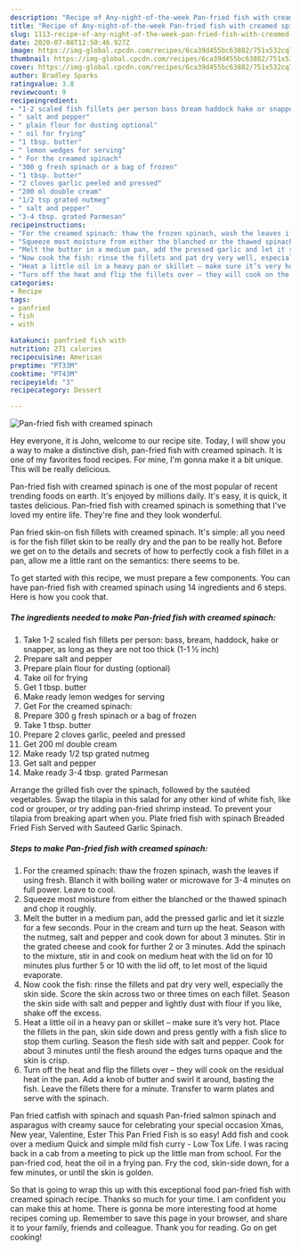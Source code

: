 ```yaml
---
description: "Recipe of Any-night-of-the-week Pan-fried fish with creamed spinach"
title: "Recipe of Any-night-of-the-week Pan-fried fish with creamed spinach"
slug: 1113-recipe-of-any-night-of-the-week-pan-fried-fish-with-creamed-spinach
date: 2020-07-08T12:50:46.927Z
image: https://img-global.cpcdn.com/recipes/6ca39d455bc63882/751x532cq70/pan-fried-fish-with-creamed-spinach-recipe-main-photo.jpg
thumbnail: https://img-global.cpcdn.com/recipes/6ca39d455bc63882/751x532cq70/pan-fried-fish-with-creamed-spinach-recipe-main-photo.jpg
cover: https://img-global.cpcdn.com/recipes/6ca39d455bc63882/751x532cq70/pan-fried-fish-with-creamed-spinach-recipe-main-photo.jpg
author: Bradley Sparks
ratingvalue: 3.8
reviewcount: 9
recipeingredient:
- "1-2 scaled fish fillets per person bass bream haddock hake or snapper as long as they are not too thick 11  inch"
- " salt and pepper"
- " plain flour for dusting optional"
- " oil for frying"
- "1 tbsp. butter"
- " lemon wedges for serving"
- " For the creamed spinach"
- "300 g fresh spinach or a bag of frozen"
- "1 tbsp. butter"
- "2 cloves garlic peeled and pressed"
- "200 ml double cream"
- "1/2 tsp grated nutmeg"
- " salt and pepper"
- "3-4 tbsp. grated Parmesan"
recipeinstructions:
- "For the creamed spinach: thaw the frozen spinach, wash the leaves if using fresh. Blanch it with boiling water or microwave for 3-4 minutes on full power. Leave to cool."
- "Squeeze most moisture from either the blanched or the thawed spinach and chop it roughly."
- "Melt the butter in a medium pan, add the pressed garlic and let it sizzle for a few seconds. Pour in the cream and turn up the heat. Season with the nutmeg, salt and pepper and cook down for about 3 minutes. Stir in the grated cheese and cook for further 2 or 3 minutes. Add the spinach to the mixture, stir in and cook on medium heat with the lid on for 10 minutes plus further 5 or 10 with the lid off, to let most of the liquid evaporate."
- "Now cook the fish: rinse the fillets and pat dry very well, especially the skin side. Score the skin across two or three times on each fillet. Season the skin side with salt and pepper and lightly dust with flour if you like, shake off the excess."
- "Heat a little oil in a heavy pan or skillet – make sure it’s very hot. Place the fillets in the pan, skin side down and press gently with a fish slice to stop them curling. Season the flesh side with salt and pepper. Cook for about 3 minutes until the flesh around the edges turns opaque and the skin is crisp."
- "Turn off the heat and flip the fillets over – they will cook on the residual heat in the pan. Add a knob of butter and swirl it around, basting the fish. Leave the fillets there for a minute. Transfer to warm plates and serve with the spinach."
categories:
- Recipe
tags:
- panfried
- fish
- with

katakunci: panfried fish with 
nutrition: 271 calories
recipecuisine: American
preptime: "PT33M"
cooktime: "PT43M"
recipeyield: "3"
recipecategory: Dessert

---
```



![Pan-fried fish with creamed spinach](https://img-global.cpcdn.com/recipes/6ca39d455bc63882/751x532cq70/pan-fried-fish-with-creamed-spinach-recipe-main-photo.jpg)

Hey everyone, it is John, welcome to our recipe site. Today, I will show you a way to make a distinctive dish, pan-fried fish with creamed spinach. It is one of my favorites food recipes. For mine, I'm gonna make it a bit unique. This will be really delicious.

Pan-fried fish with creamed spinach is one of the most popular of recent trending foods on earth. It's enjoyed by millions daily. It's easy, it is quick, it tastes delicious. Pan-fried fish with creamed spinach is something that I've loved my entire life. They're fine and they look wonderful.

Pan fried skin-on fish fillets with creamed spinach. It&#39;s simple: all you need is for the fish fillet skin to be really dry and the pan to be really hot. Before we get on to the details and secrets of how to perfectly cook a fish fillet in a pan, allow me a little rant on the semantics: there seems to be.


To get started with this recipe, we must prepare a few components. You can have pan-fried fish with creamed spinach using 14 ingredients and 6 steps. Here is how you cook that.

<!--inarticleads1-->

##### The ingredients needed to make Pan-fried fish with creamed spinach:

1. Take 1-2 scaled fish fillets per person: bass, bream, haddock, hake or snapper, as long as they are not too thick (1-1 ½ inch)
1. Prepare  salt and pepper
1. Prepare  plain flour for dusting (optional)
1. Take  oil for frying
1. Get 1 tbsp. butter
1. Make ready  lemon wedges for serving
1. Get  For the creamed spinach:
1. Prepare 300 g fresh spinach or a bag of frozen
1. Take 1 tbsp. butter
1. Prepare 2 cloves garlic, peeled and pressed
1. Get 200 ml double cream
1. Make ready 1/2 tsp grated nutmeg
1. Get  salt and pepper
1. Make ready 3-4 tbsp. grated Parmesan


Arrange the grilled fish over the spinach, followed by the sautéed vegetables. Swap the tilapia in this salad for any other kind of white fish, like cod or grouper, or try adding pan-fried shrimp instead. To prevent your tilapia from breaking apart when you. Plate fried fish with spinach Breaded Fried Fish Served with Sauteed Garlic Spinach. 

<!--inarticleads2-->

##### Steps to make Pan-fried fish with creamed spinach:

1. For the creamed spinach: thaw the frozen spinach, wash the leaves if using fresh. Blanch it with boiling water or microwave for 3-4 minutes on full power. Leave to cool.
1. Squeeze most moisture from either the blanched or the thawed spinach and chop it roughly.
1. Melt the butter in a medium pan, add the pressed garlic and let it sizzle for a few seconds. Pour in the cream and turn up the heat. Season with the nutmeg, salt and pepper and cook down for about 3 minutes. Stir in the grated cheese and cook for further 2 or 3 minutes. Add the spinach to the mixture, stir in and cook on medium heat with the lid on for 10 minutes plus further 5 or 10 with the lid off, to let most of the liquid evaporate.
1. Now cook the fish: rinse the fillets and pat dry very well, especially the skin side. Score the skin across two or three times on each fillet. Season the skin side with salt and pepper and lightly dust with flour if you like, shake off the excess.
1. Heat a little oil in a heavy pan or skillet – make sure it’s very hot. Place the fillets in the pan, skin side down and press gently with a fish slice to stop them curling. Season the flesh side with salt and pepper. Cook for about 3 minutes until the flesh around the edges turns opaque and the skin is crisp.
1. Turn off the heat and flip the fillets over – they will cook on the residual heat in the pan. Add a knob of butter and swirl it around, basting the fish. Leave the fillets there for a minute. Transfer to warm plates and serve with the spinach.


Pan fried catfish with spinach and squash Pan-fried salmon spinach and asparagus with creamy sauce for celebrating your special occasion Xmas, New year, Valentine, Ester This Pan Fried Fish is so easy! Add fish and cook over a medium Quick and simple mild fish curry - Low Tox Life. I was racing back in a cab from a meeting to pick up the little man from school. For the pan-fried cod, heat the oil in a frying pan. Fry the cod, skin-side down, for a few minutes, or until the skin is golden. 

So that is going to wrap this up with this exceptional food pan-fried fish with creamed spinach recipe. Thanks so much for your time. I am confident you can make this at home. There is gonna be more interesting food at home recipes coming up. Remember to save this page in your browser, and share it to your family, friends and colleague. Thank you for reading. Go on get cooking!
